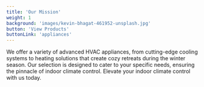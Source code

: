 ```yaml
---
title: 'Our Mission'
weight: 1
background: 'images/kevin-bhagat-461952-unsplash.jpg'
button: 'View Products'
buttonLink: 'appliances'
---
```


We offer a variety of advanced HVAC appliances, from cutting-edge cooling systems to heating solutions that create cozy retreats during the winter season. Our selection is designed to cater to your specific needs, ensuring the pinnacle of indoor climate control. Elevate your indoor climate control with us today.
